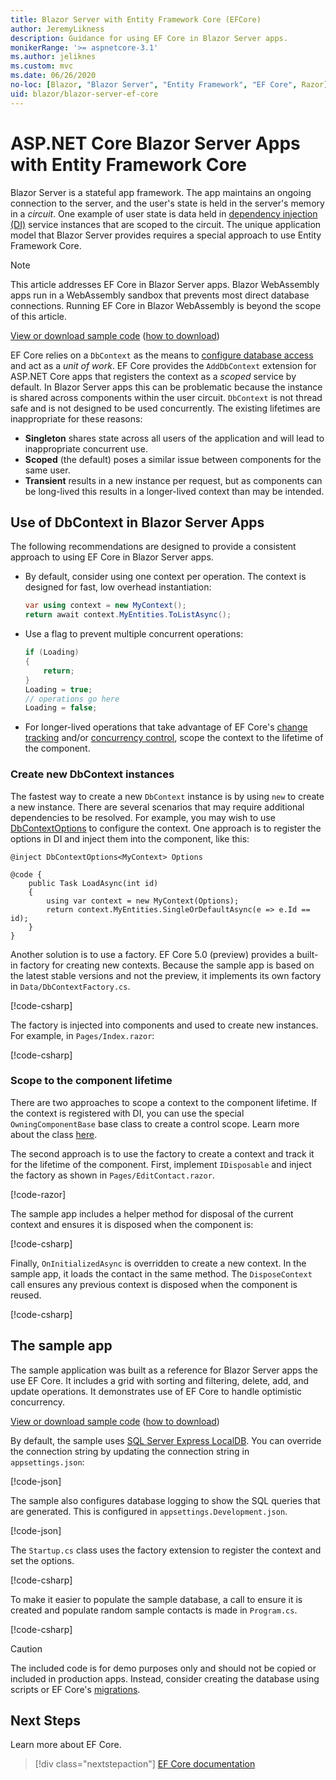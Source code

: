 ```yaml
---
title: Blazor Server with Entity Framework Core (EFCore)
author: JeremyLikness
description: Guidance for using EF Core in Blazor Server apps.
monikerRange: '>= aspnetcore-3.1'
ms.author: jeliknes
ms.custom: mvc
ms.date: 06/26/2020
no-loc: [Blazor, "Blazor Server", "Entity Framework", "EF Core", Razor]
uid: blazor/blazor-server-ef-core
---
```

# ASP.NET Core Blazor Server Apps with Entity Framework Core

Blazor Server is a stateful app framework. The app maintains an ongoing connection to the server, and the user's state is held in the server's memory in a *circuit*. One example of user state is data held in [dependency injection (DI)](xref:fundamentals/dependency-injection) service instances that are scoped to the circuit. The unique application model that Blazor Server provides requires a special approach to use Entity Framework Core. 

> [!NOTE]
> This article addresses EF Core in Blazor Server apps. Blazor WebAssembly apps run in a WebAssembly sandbox that prevents most direct database connections. Running EF Core in Blazor WebAssembly is beyond the scope of this article.

[View or download sample code](https://github.com/dotnet/AspNetCore.Docs/tree/master/aspnetcore/blazor/common/samples/3.x/BlazorServerEFCoreSample) ([how to download](xref:index#how-to-download-a-sample))

EF Core relies on a `DbContext` as the means to [configure database access](https://docs.microsoft.com/ef/core/miscellaneous/configuring-dbcontext) and act as a _unit of work_. EF Core provides the `AddDbContext` extension for ASP.NET Core apps that registers the context as a _scoped_ service by default. In Blazor Server apps this can be problematic because the instance is shared across components within the user circuit. `DbContext` is not thread safe and is not designed to be used concurrently. The existing lifetimes are inappropriate for these reasons:

* **Singleton** shares state across all users of the application and will lead to inappropriate concurrent use.
* **Scoped** (the default) poses a similar issue between components for the same user.
* **Transient** results in a new instance per request, but as components can be long-lived this results in a longer-lived context than may be intended.

## Use of DbContext in Blazor Server Apps

The following recommendations are designed to provide a consistent approach to using EF Core in Blazor Server apps. 

* By default, consider using one context per operation. The context is designed for fast, low overhead instantiation:

    ```csharp
    var using context = new MyContext();
    return await context.MyEntities.ToListAsync();
    ```
* Use a flag to prevent multiple concurrent operations:

    ```csharp
    if (Loading)
    {
        return;
    }
    Loading = true;
    // operations go here
    Loading = false;
    ```
* For longer-lived operations that take advantage of EF Core's [change tracking](https://docs.microsoft.com/ef/core/querying/tracking) and/or [concurrency control](https://docs.microsoft.com/ef/core/saving/concurrency), scope the context to the lifetime of the component.

### Create new DbContext instances

The fastest way to create a new `DbContext` instance is by using `new` to create a new instance. There are several scenarios that may require additional dependencies to be resolved. For example, you may wish to use [DbContextOptions](https://docs.microsoft.com/ef/core/miscellaneous/configuring-dbcontext#configuring-dbcontextoptions) to configure the context. One approach is to register the options in DI and inject them into the component, like this:

```razor
@inject DbContextOptions<MyContext> Options

@code {
    public Task LoadAsync(int id)
    {
        using var context = new MyContext(Options);
        return context.MyEntities.SingleOrDefaultAsync(e => e.Id == id);
    }
}
```

Another solution is to use a factory. EF Core 5.0 (preview) provides a built-in factory for creating new contexts. Because the sample app is based on the latest stable versions and not the preview, it implements its own factory in `Data/DbContextFactory.cs`. 

[!code-csharp[](./common/samples/3.x/BlazorServerEFCoreSample/BlazorServerDbContextExample/Data/DbContextFactory.cs)]

The factory is injected into components and used to create new instances. For example, in `Pages/Index.razor`:

[!code-csharp[](./common/samples/3.x/BlazorServerEFCoreSample/BlazorServerDbContextExample/Pages/Index.razor?range=199-212)]

### Scope to the component lifetime

There are two approaches to scope a context to the component lifetime. If the context is registered with DI, you can use the special `OwningComponentBase` base class to create a control scope. Learn more about the class [here](https://docs.microsoft.com/dotnet/api/microsoft.aspnetcore.components.owningcomponentbase-1).

The second approach is to use the factory to create a context and track it for the lifetime of the component. First, implement `IDisposable` and inject the factory as shown in `Pages/EditContact.razor`.

[!code-razor[](./common/samples/3.x/BlazorServerEFCoreSample/BlazorServerDbContextExample/Pages/EditContact.razor?range=5-7)]

The sample app includes a helper method for disposal of the current context and ensures it is disposed when the component is:

[!code-csharp[](./common/samples/3.x/BlazorServerEFCoreSample/BlazorServerDbContextExample/Pages/EditContact.razor?range=172-191)]

Finally, `OnInitializedAsync` is overridden to create a new context. In the sample app, it loads the contact in the same method. The `DisposeContext` call ensures any previous context is disposed when the component is reused.

[!code-csharp[](./common/samples/3.x/BlazorServerEFCoreSample/BlazorServerDbContextExample/Pages/EditContact.razor?range=85-98)]

## The sample app

The sample application was built as a reference for Blazor Server apps the use EF Core. It includes a grid with sorting and filtering, delete, add, and update operations. It demonstrates use of EF Core to handle optimistic concurrency.

[View or download sample code](https://github.com/dotnet/AspNetCore.Docs/tree/master/aspnetcore/blazor/common/samples/3.x/BlazorServerEFCoreSample) ([how to download](xref:index#how-to-download-a-sample))

By default, the sample uses [SQL Server Express LocalDB](https://docs.microsoft.com/sql/database-engine/configure-windows/sql-server-express-localdb). You can override the connection string by updating the connection string in `appsettings.json`:

[!code-json[](./common/samples/3.x/BlazorServerEFCoreSample/BlazorServerDbContextExample/appsettings.json?highlight=3)] 

The sample also configures database logging to show the SQL queries that are generated. This is configured in `appsettings.Development.json`. 

[!code-json[](./common/samples/3.x/BlazorServerEFCoreSample/BlazorServerDbContextExample/appsettings.Development.json?highlight=8)] 

The `Startup.cs` class uses the factory extension to register the context and set the options. 

[!code-csharp[](./common/samples/3.x/BlazorServerEFCoreSample/BlazorServerDbContextExample/Startup.cs?highlight=28-32)]

To make it easier to populate the sample database, a call to ensure it is created and populate random sample contacts is made in `Program.cs`. 

[!code-csharp[](./common/samples/3.x/BlazorServerEFCoreSample/BlazorServerDbContextExample/Program.cs?highlight=15-23)]

> [!CAUTION]
> The included code is for demo purposes only and should not be copied or included in production apps. Instead, consider creating the database using scripts or EF Core's [migrations](https://docs.microsoft.com/ef/core/managing-schemas/migrations/).

## Next Steps

Learn more about EF Core.

> [!div class="nextstepaction"]
> [EF Core documentation](https://docs.microsoft.com/ef/)
